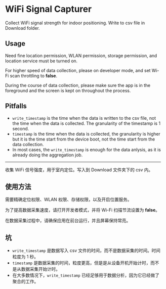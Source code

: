 # WiFi Signal Capturer

Collect WiFi signal strength for indoor positioning. Write to csv file in Download folder.

## Usage

Need fine location permission, WLAN permission, storage permission, and location service must be turned on.

For higher speed of data collection, please on developer mode, and set Wi-Fi scan throttling to **false**.

During the course of data collection, please make sure the app is in the foreground and the screen is kept on throughout the process.

## Pitfalls

* `write_timestamp` is the time when the data is written to the csv file, not the time when the data is collected. The granularity of the timestamp is 1 second.
* `timestamp` is the time when the data is collected, the granularity is higher but it is the time start from the device boot, not the time start from the data collection.
* In most cases, the `write_timestamp` is enough for the data anlysis, as it is already doing the aggregation job.

---

收集 WiFi 信号强度，用于室内定位。写入到 Download 文件夹下的 csv 内。

## 使用方法

需要精确定位权限、WLAN 权限、存储权限，以及开启位置服务。

为了提高数据采集速度，请打开开发者模式，并将 Wi-Fi 扫描节流设置为 **false**。

在数据采集过程中，请确保应用在前台运行，并且屏幕保持常亮。

## 坑

* `write_timestamp` 是数据写入 csv 文件的时间，而不是数据采集的时间。时间粒度为 1 秒。
* `timestamp` 是数据采集的时间，粒度更高，但是是从设备开机开始计时，而不是从数据采集开始计时。
* 在大多数情况下，`write_timestamp` 已经足够用于数据分析，因为它已经做了聚合的工作。
